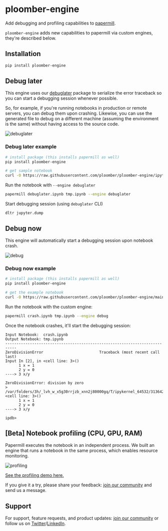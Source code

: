 # ploomber-engine

Add debugging and profiling capabilities to [papermill](https://github.com/nteract/papermill).

`ploomber-engine` adds new capabilities to papermill via custom engines, they're described below.

## Installation

```sh
pip install ploomber-engine
```
## Debug later

This engine uses our [debuglater](https://github.com/ploomber/debuglater) package to serialize the error traceback so you can start a debugging session whenever possible.

So, for example, if you're running notebooks in production or remote servers, you can debug them upon crashing. Likewise, you can use the generated file to debug on a different machine (assuming the environment is the same) without having access to the source code.

![debuglater](https://ploomber.io/images/doc/ploomber-engine-demo/debuglater.gif)

### Debug later example

```sh
# install package (this installs papermill as well)
pip install ploomber-engine

# get sample notebook
curl -O https://raw.githubusercontent.com/ploomber/ploomber-engine/ipython/tests/assets/debuglater.ipynb
```

Run the notebook with `--engine debuglater`

```sh tags=['raises-exception']
papermill debuglater.ipynb tmp.ipynb --engine debuglater
```

Start debugging session (using `debuglater` CLI)

<!-- #region -->
```
dltr jupyter.dump
```
<!-- #endregion -->

## Debug now

This engine will automatically start a debugging session upon notebook crash.

![debug](https://ploomber.io/images/doc/ploomber-engine-demo/debug.gif)
### Debug now example

```sh
# install package (this installs papermill as well)
pip install ploomber-engine

# get the example notebook
curl -O https://raw.githubusercontent.com/ploomber/ploomber-engine/main/tests/assets/crash.ipynb
```

Run the notebook with the custom engine:

```sh tags=['raises-exception']
papermill crash.ipynb tmp.ipynb --engine debug
```


Once the notebook crashes, it'll start the debugging session:

```
Input Notebook:  crash.ipynb
Output Notebook: tmp.ipynb
---------------------------------------------------------------------------
ZeroDivisionError                         Traceback (most recent call last)
Input In [2], in <cell line: 3>()
      1 x = 1
      2 y = 0
----> 3 x/y

ZeroDivisionError: division by zero
> /var/folders/3h/_lvh_w_x5g30rrjzb_xnn2j80000gq/T/ipykernel_64532/3136424576.py(3)<cell line: 3>()
      1 x = 1
      2 y = 0
----> 3 x/y

ipdb>
```

## [Beta] Notebook profiling (CPU, GPU, RAM)

Papermill executes the notebook in an independent process. We built an engine that runs a notebook in the same process, which enables resource monitoring.

![profiling](https://ploomber.io/images/doc/ploomber-engine-demo/profiling.gif)

[See the profiling demo here.](doc/profiling.ipynb)


If you give it a try, please share your feedback: [join our community](https://ploomber.io/community) and send us a message.
## Support

For support, feature requests, and product updates: [join our community](https://ploomber.io/community) or follow us on [Twitter](https://twitter.com/ploomber)/[LinkedIn](https://www.linkedin.com/company/ploomber/).